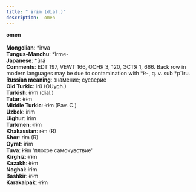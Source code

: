 ```yaml
---
title: " ɨrɨm (dial.)"
description:  omen
---
```

<p data-pagefind-weight="0.5">
<strong> omen</strong><br><br>
<strong>Mongolian</strong>:  *irwa<br>
<strong>Tungus-Manchu</strong>:  *īrme-<br>
<strong>Japanese</strong>:  *ùrá<br>
<strong>Comments</strong>:  EDT 197, VEWT 166, ОСНЯ 3, 120, ЭСТЯ 1, 666. Back row in modern languages may be due to contamination with *ɨr-, q. v. sub *p`ĭru.<br>
<strong>Russian meaning</strong>:  знамение; суеверие<br>
<strong>Old Turkic</strong>:  irü (OUygh.)<br>
<strong>Turkish</strong>:  ɨrɨm (dial.)<br>
<strong>Tatar</strong>:  ɨrɨm<br>
<strong>Middle Turkic</strong>:  ɨrɨm (Pav. C.)<br>
<strong>Uzbek</strong>:  irim<br>
<strong>Uighur</strong>:  irim<br>
<strong>Turkmen</strong>:  ɨrɨm<br>
<strong>Khakassian</strong>:  rɨm (R)<br>
<strong>Shor</strong>:  rɨm (R)<br>
<strong>Oyrat</strong>:  ɨrɨm<br>
<strong>Tuva</strong>:  ɨrɨm 'плохое самочувствие'<br>
<strong>Kirghiz</strong>:  ɨrɨm<br>
<strong>Kazakh</strong>:  ɨrɨm<br>
<strong>Noghai</strong>:  ɨrɨm<br>
<strong>Bashkir</strong>:  ɨrɨm<br>
<strong>Karakalpak</strong>:  ɨrɨm<br>

</p>
